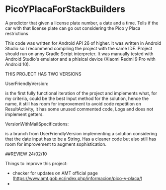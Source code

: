 # PicoYPlacaForStackBuilders
A predictor that given a license plate number, a date and a time. Tells if the car with that license plate can go out considering the Pico y Placa restrictions

This code was written for Android API 26 of higher. It was written in Android Studio so I recommend compiling the project with the same IDE. 
Project should run on anny Gradle Script interpreter. 
It was manually tested with Android Studio's emulator and a phisical device (Xiaomi Redmi 9 Pro with Android 10).

THIS PROJECT HAS TWO VERSIONS

UserFriendlyVersion:

is the first fully functional iteration of the project and implements what, for my criteria, could be the best Input method for the solution, 
hence the name, it still has room for improvement to avoid code repetition on ResultActivity, it has some unused commented code, Logs and does not implement getters.



VersionWithMailSpecifications:

is a branch from UserFriendlyVersion implementing a solution considering that the date input has to be a String. Has a cleaner code but also still has room for
improvement to augment sophistication.

##REVIEW 24/02/10

Things to improve this project:
- checker for updates on AMT official page (https://www.amt.gob.ec/index.php/informacion/pico-y-placa/)
- 
